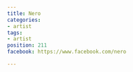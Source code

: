 ```yaml
---
title: Nero
categories:
- artist
tags:
- artist
position: 211
facebook: https://www.facebook.com/nero

---
```


